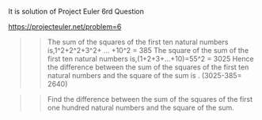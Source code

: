 It is solution of Project Euler 6rd Question


https://projecteuler.net/problem=6

>> The sum of the squares of the first ten natural numbers is,1^2+2^2+3^2+ ... +10^2 =  385
The square of the sum of the first ten natural numbers is,(1+2+3+...+10)=55^2 = 3025
Hence the difference between the sum of the squares of the first ten natural numbers and the square of the sum is . (3025-385= 2640)

>> Find the difference between the sum of the squares of the first one hundred natural numbers and the square of the sum. 
